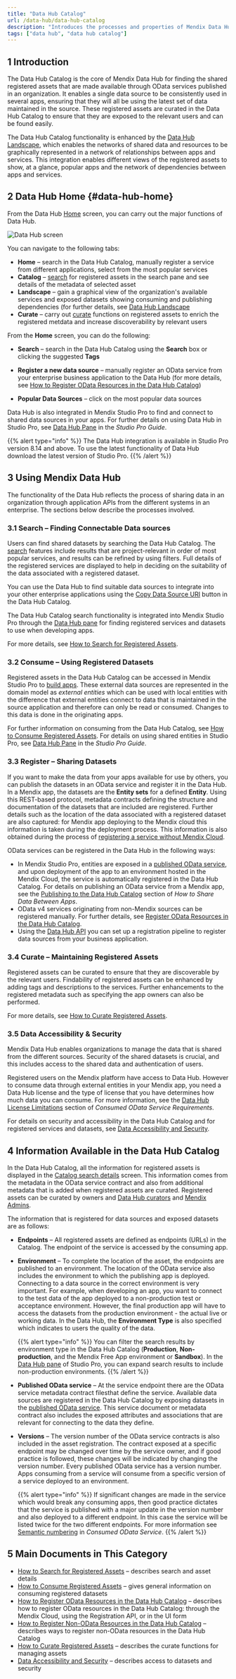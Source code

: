 ```yaml
---
title: "Data Hub Catalog"
url: /data-hub/data-hub-catalog
description: "Introduces the processes and properties of Mendix Data Hub."
tags: ["data hub", "data hub catalog"]
---
```


## 1 Introduction

The Data Hub Catalog is the core of Mendix Data Hub for finding the shared registered assets that are made available through OData services published in an organization. It enables a single data source to be consistently used in several apps, ensuring that they will all be using the latest set of data maintained in the source. These registered assets are curated in the Data Hub Catalog to ensure that they are exposed to the relevant users and can be found easily.

The Data Hub Catalog functionality is enhanced by the [Data Hub Landscape](/data-hub/data-hub-landscape/), which enables the networks of shared data and resources to be graphically represented in a network of relationships between apps and services. This integration enables different views of the registered assets to show, at a glance, popular apps and the network of dependencies between apps and services.

## 2 Data Hub Home {#data-hub-home}

From the Data Hub [Home](https://hub.mendix.com) screen, you can carry out the major functions of Data Hub.

![Data Hub screen](../share-data/attachments/share-data/data-hub-home.png)

You can navigate to the following tabs:

* **Home** – search in the Data Hub Catalog, manually register a service from different applications, select from the most popular services
* **Catalog** – [search](search) for registered assets in the search pane and see details of the metadata of selected asset
* **Landscape** – gain a graphical view of the organization's available services and exposed datasets showing consuming and publishing dependencies (for further details, see [Data Hub Landscape](/data-hub/data-hub-landscape/)
* **Curate** – carry out [curate](curate) functions on registered assets to enrich the registered metdata and increase discoverability by relevant users

From the **Home** screen, you can do the following:

* **Search** – search in the Data Hub Catalog using the **Search** box or clicking the suggested **Tags**
* **Register a new data source** – manually register an OData service from your enterprise business application to the Data Hub (for more details, see [How to Register OData Resources in the Data Hub Catalog](register-data))

* **Popular Data Sources** – click on the most popular data sources

Data Hub is also integrated in Mendix Studio Pro to find and connect to shared data sources in your apps. For further details on using Data Hub in Studio Pro, see [Data Hub Pane](/refguide/data-hub-pane) in the *Studio Pro Guide*.

{{% alert type="info" %}}
The Data Hub integration is available in Studio Pro version 8.14 and above. To use the latest functionality of Data Hub download the latest version of Studio Pro. {{% /alert %}}

## 3 Using Mendix Data Hub

The functionality of the Data Hub reflects the process of sharing data in an organization through application APIs from the different systems in an enterprise. The sections below describe the processes involved.

### 3.1 Search – Finding Connectable Data sources

Users can find shared datasets by searching the Data Hub Catalog. The [search](search) features include results that are project-relevant in order of most popular services, and results can be refined by using filters. Full details of the registered services are displayed to help in deciding on the suitability of the data associated with a registered dataset.

You can use the Data Hub to find suitable data sources to integrate into your other enterprise applications using the [Copy Data Source URI](search#service-details) button in the Data Hub Catalog.

The Data Hub Catalog search functionality is integrated into Mendix Studio Pro through the [Data Hub pane](/refguide/data-hub-pane) for finding registered services and datasets to use when developing apps.

For more details, see [How to Search for Registered Assets](search).

### 3.2 Consume – Using Registered Datasets

Registered assets in the Data Hub Catalog can be accessed in Mendix Studio Pro to [build apps](/refguide/modeling). These external data sources are represented in the domain model as *external entities* which can be used with local entities with the difference that external entities connect to data that is maintained in the source application and therefore can only be read or consumed. Changes to this data is done in the originating apps.

For further information on consuming from the Data Hub Catalog, see [How to Consume Registered Assets](consume). For details on using shared entities in Studio Pro, see [Data Hub Pane](/refguide/data-hub-pane) in the *Studio Pro Guide*.

### 3.3 Register – Sharing Datasets

If you want to make the data from your apps available for use by others, you can publish the datasets in an OData service and register it in the Data Hub. In a Mendix app, the datasets are the **Entity sets** for a defined **Entity**. Using this REST-based protocol, metadata contracts defining the structure and documentation of the datasets that are included are registered. Further details such as the location of the data associated with a registered dataset are also captured: for Mendix app deploying to the Mendix cloud this information is taken during the deployment process. This information is also obtained during the process of [registering a service without Mendix Cloud](/data-hub/data-hub-catalog/register-data).

OData services can be registered in the Data Hub in the following ways:

* In Mendix Studio Pro, entities are exposed in a [published OData service](/refguide/published-odata-services), and upon deployment of the app to an environment hosted in the Mendix Cloud, the service is automatically registered in the Data Hub Catalog. For details on publishing an OData service from a Mendix app, see the [Publishing to the Data Hub Catalog](/data-hub/share-data/#publishing) section of *How to Share Data Between Apps*.
* OData v4 services originating from non-Mendix sources can be registered manually. For further details, see [Register OData Resources in the Data Hub Catalog](/data-hub/data-hub-catalog/register-data).
* Using the [Data Hub API](/apidocs-mxsdk/apidocs/data-hub-apis) you can set up a registration pipeline to register data sources from your business application.

### 3.4 Curate – Maintaining Registered Assets

Registered assets can be curated to ensure that they are discoverable by the relevant users. Findability of registered assets can be enhanced by adding tags and descriptions to the services. Further enhancements to the registered metadata such as specifying the app owners can also be performed.

For more details, see [How to Curate Registered Assets](curate).

### 3.5 Data Accessibility & Security

Mendix Data Hub enables organizations to manage the data that is shared from the different sources. Security of the shared datasets is crucial, and this includes access to the shared data and authentication of users.

Registered users on the Mendix platform have access to Data Hub. However to consume data through external entities in your Mendix app, you need a Data Hub license and the type of license that you have determines how much data you can consume. For more information, see the [Data Hub License Limitations](/refguide/consumed-odata-service-requirements#license-limitations) section of *Consumed OData Service Requirements*.

For details on security and accessibility in the Data Hub Catalog and for registered services and datasets, see [Data Accessibility and Security](security).

## 4 Information Available in the Data Hub Catalog

In the Data Hub Catalog, all the information for registered assets is displayed in the [Catalog search details](search#search-details) screen. This information comes from the metadata in the OData service contract and also from additional metadata that is added when registered assets are curated. Registered assets can be curated by owners and [Data Hub curators](/data-hub/#curator) and [Mendix Admins](/data-hub/#admin).

The information that is registered for data sources and exposed datasets are as follows:

* **Endpoints** – All registered assets are defined as endpoints (URLs) in the Catalog. The endpoint of the service is accessed by the consuming app.
* **Environment** – To complete the location of the asset, the endpoints are published to an environment. The location of the OData service also includes the environment to which the publishing app is deployed. Connecting to a data source in the correct environment is very important. For example, when developing an app, you want to connect to the test data of the app deployed to a non-production test or acceptance environment. However, the final production app will have to access the datasets from the production environment - the actual live or working data. In the Data Hub, the **Environment Type** is also specified which indicates to users the quality of the data.

	{{% alert type="info" %}}
  You can filter the search results by environment type in the Data Hub Catalog (**Production**, **Non-production**, and the Mendix Free App environment or **Sandbox**). In the [Data Hub pane](/refguide/data-hub-pane) of Studio Pro, you can expand search results to include non-production environments. {{% /alert %}}

* **Published OData service** – At the service endpoint there are the OData service metadata contract filesthat define the service. Available data sources are registered in the Data Hub Catalog by exposing  datasets in the [published OData service](/refguide/published-odata-services). This service document or metadata contract also includes the exposed attributes and associations that are relevant for connecting to the data they define.
* **Versions** – The version number of the OData service contracts is also included in the asset registration. The contract exposed at a specific endpoint may be changed over time by the service owner, and if good practice is followed, these changes will be indicated by changing the version number. Every published OData service has a version number. Apps consuming from a service will consume from a specific version of a service deployed to an environment.

	{{% alert type="info" %}}
  If significant changes are made in the service which would break any consuming apps, then good practice dictates that the service is published with a major update in the version number and also deployed to a different endpoint. In this case the service will be listed twice for the two different endpoints. For more information see [Semantic numbering](/refguide/consumed-odata-service#semantic) in *Consumed OData Service*. {{% /alert %}}

## 5 Main Documents in This Category

* [How to Search for Registered Assets](search) – describes search and asset details
* [How to Consume Registered Assets](consume) – gives general information on consuming registered datasets
* [How to Register OData Resources in the Data Hub Catalog](register-data) – describes how to register OData resources in the Data Hub Catalog: through the Mendix Cloud, using the Registration API, or in the UI form
* [How to Register Non-OData Resources in the Data Hub Catalog](register-non-odata-resources) – describes ways to register non-OData resources in the Data Hub Catalog
* [How to Curate Registered Assets](curate) – describes the curate functions for managing assets
* [Data Accessibility and Security](security) – describes access to datasets and security
